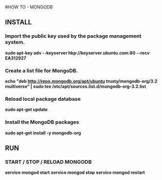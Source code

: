 #HOW TO - MONGODB

## INSTALL

### Import the public key used by the package management system.

**sudo apt-key adv --keyserver hkp://keyserver.ubuntu.com:80 --recv EA312927**

### Create a list file for MongoDB.

**echo "deb http://repo.mongodb.org/apt/ubuntu trusty/mongodb-org/3.2 multiverse" | sudo tee /etc/apt/sources.list.d/mongodb-org-3.2.list**

### Reload local package database

**sudo apt-get update**

### Install the MongoDB packages

**sudo apt-get install -y mongodb-org**

## RUN

### START / STOP / RELOAD MONGODB

**service mongod start**
**service mongod stop**
**service mongod restart**


